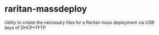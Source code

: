 # raritan-massdeploy
Utility to create the necessary files for a Raritan mass deployment via USB keys of DHCP+TFTP

